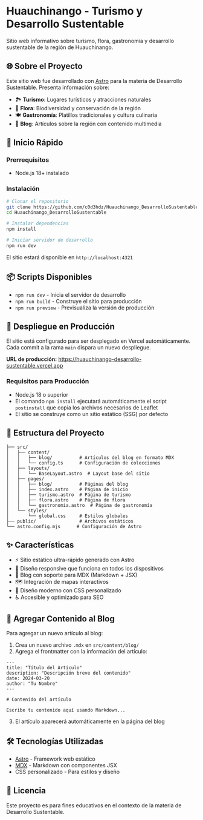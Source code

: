 # Huauchinango - Turismo y Desarrollo Sustentable

Sitio web informativo sobre turismo, flora, gastronomía y desarrollo sustentable de la región de Huauchinango.

## 🌐 Sobre el Proyecto

Este sitio web fue desarrollado con [Astro](https://astro.build) para la materia de Desarrollo Sustentable. Presenta información sobre:

- 🏞️ **Turismo**: Lugares turísticos y atracciones naturales
- 🌿 **Flora**: Biodiversidad y conservación de la región
- 🍽️ **Gastronomía**: Platillos tradicionales y cultura culinaria
- 📝 **Blog**: Artículos sobre la región con contenido multimedia

## 🚀 Inicio Rápido

### Prerrequisitos

- Node.js 18+ instalado

### Instalación

```bash
# Clonar el repositorio
git clone https://github.com/c0d3hdz/Huauchinango_DesarrolloSustentable.git
cd Huauchinango_DesarrolloSustentable

# Instalar dependencias
npm install

# Iniciar servidor de desarrollo
npm run dev
```

El sitio estará disponible en `http://localhost:4321`

## 📦 Scripts Disponibles

- `npm run dev` - Inicia el servidor de desarrollo
- `npm run build` - Construye el sitio para producción
- `npm run preview` - Previsualiza la versión de producción

## 🚀 Despliegue en Producción

El sitio está configurado para ser desplegado en Vercel automáticamente. Cada commit a la rama `main` dispara un nuevo despliegue.

**URL de producción:** https://huauchinango-desarrollo-sustentable.vercel.app

### Requisitos para Producción

- Node.js 18 o superior
- El comando `npm install` ejecutará automáticamente el script `postinstall` que copia los archivos necesarios de Leaflet
- El sitio se construye como un sitio estático (SSG) por defecto

## 📁 Estructura del Proyecto

```
├── src/
│   ├── content/
│   │   ├── blog/          # Artículos del blog en formato MDX
│   │   └── config.ts      # Configuración de colecciones
│   ├── layouts/
│   │   └── BaseLayout.astro  # Layout base del sitio
│   ├── pages/
│   │   ├── blog/          # Páginas del blog
│   │   ├── index.astro    # Página de inicio
│   │   ├── turismo.astro  # Página de turismo
│   │   ├── flora.astro    # Página de flora
│   │   └── gastronomia.astro  # Página de gastronomía
│   └── styles/
│       └── global.css     # Estilos globales
├── public/                # Archivos estáticos
└── astro.config.mjs      # Configuración de Astro
```

## ✨ Características

- ⚡ Sitio estático ultra-rápido generado con Astro
- 📱 Diseño responsive que funciona en todos los dispositivos
- 📝 Blog con soporte para MDX (Markdown + JSX)
- 🗺️ Integración de mapas interactivos
- 🎨 Diseño moderno con CSS personalizado
- ♿ Accesible y optimizado para SEO

## 📝 Agregar Contenido al Blog

Para agregar un nuevo artículo al blog:

1. Crea un nuevo archivo `.mdx` en `src/content/blog/`
2. Agrega el frontmatter con la información del artículo:

```mdx
---
title: "Título del Artículo"
description: "Descripción breve del contenido"
date: 2024-03-20
author: "Tu Nombre"
---

# Contenido del artículo

Escribe tu contenido aquí usando Markdown...
```

3. El artículo aparecerá automáticamente en la página del blog

## 🛠️ Tecnologías Utilizadas

- [Astro](https://astro.build) - Framework web estático
- [MDX](https://mdxjs.com/) - Markdown con componentes JSX
- CSS personalizado - Para estilos y diseño

## 📄 Licencia

Este proyecto es para fines educativos en el contexto de la materia de Desarrollo Sustentable.
